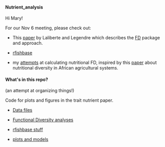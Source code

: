 #### Nutrient_analysis

Hi Mary!


For our Nov 6 meeting, please check out:

* This [paper](http://www.esajournals.org/doi/abs/10.1890/08-2244.1) by Laliberte and Legendre which describes the [FD](https://cran.r-project.org/web/packages/FD/index.html) package and approach.


* [rfishbase](https://github.com/ropensci/rfishbase)

* my [attempts](https://github.com/JoeyBernhardt/Nutrient_analysis/tree/master/Functional_Diversity) at calculating nutritional FD, inspired by this [paper](http://journals.plos.org/plosone/article?id=10.1371/journal.pone.0021235) about nutritional diversity in African agricultural systems.





#### What's in this repo?
(an attempt at organizing things!)

Code for plots and figures in the trait nutrient paper. 


* [Data files](https://github.com/JoeyBernhardt/Nutrient_analysis/tree/master/data)



* [Functional Diversity analyses](https://github.com/JoeyBernhardt/Nutrient_analysis/tree/master/Functional_Diversity)


* [rfishbase stuff](https://github.com/JoeyBernhardt/Nutrient_analysis/tree/master/rfishbase)



* [plots and models](https://github.com/JoeyBernhardt/Nutrient_analysis/tree/master/R_Plots_models)

